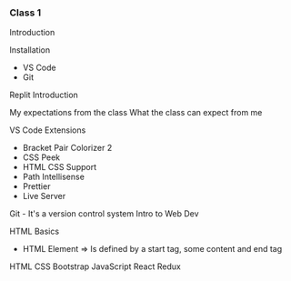 ### Class 1 

Introduction

Installation
- VS Code
- Git

Replit Introduction

My expectations from the class
What the class can expect from me

VS Code Extensions
- Bracket Pair Colorizer 2
- CSS Peek
- HTML CSS Support
- Path Intellisense
- Prettier
- Live Server

Git - It's a version control system
Intro to Web Dev

HTML Basics
- HTML Element => Is defined by a start tag, some content and end tag

HTML
CSS
Bootstrap
JavaScript
React
Redux